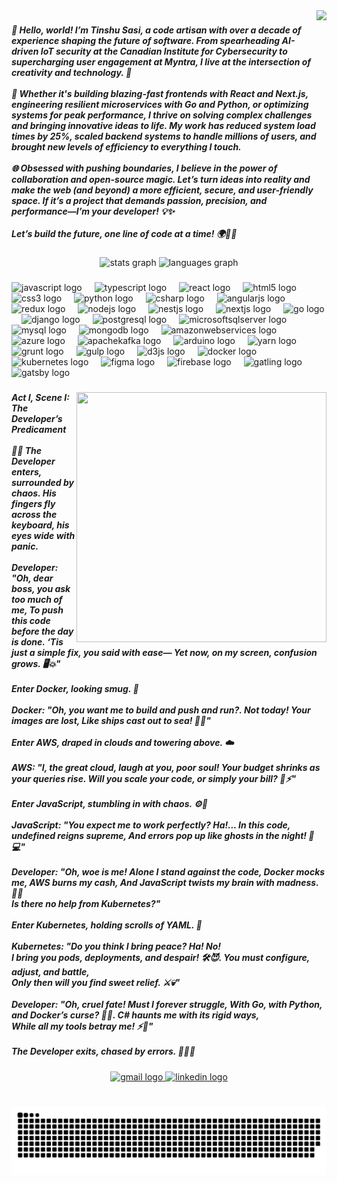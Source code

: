 <img align="right" height="300" src="https://media.giphy.com/media/v1.Y2lkPTc5MGI3NjExcnpsdXFpdHg3NGJlbHp0ZHg0ZXByanM0ZmozOXpmNjBhYTN3ZTRuaSZlcD12MV9naWZzX3NlYXJjaCZjdD1n/bGgsc5mWoryfgKBx1u/giphy.gif"  />

###

<h5 align="left">🌟 Hello, world! I’m Tinshu Sasi, a code artisan with over a decade of experience shaping the future of software. From spearheading AI-driven IoT security at the Canadian Institute for Cybersecurity to supercharging user engagement at Myntra, I live at the intersection of creativity and technology. 🚀<br><br>🔧 Whether it's building blazing-fast frontends with React and Next.js, engineering resilient microservices with Go and Python, or optimizing systems for peak performance, I thrive on solving complex challenges and bringing innovative ideas to life. My work has reduced system load times by 25%, scaled backend systems to handle millions of users, and brought new levels of efficiency to everything I touch.<br><br>🌐 Obsessed with pushing boundaries, I believe in the power of collaboration and open-source magic. Let’s turn ideas into reality and make the web (and beyond) a more efficient, secure, and user-friendly space. If it’s a project that demands passion, precision, and performance—I’m your developer! 💡✨<br><br>Let’s build the future, one line of code at a time! 🌍👨‍💻</h5>

###

<div align="center">
  <img src="https://github-readme-stats.vercel.app/api?username=thetinshusasi&hide_title=false&hide_rank=false&show_icons=true&include_all_commits=true&count_private=true&disable_animations=false&theme=dracula&locale=en&hide_border=false" height="150" alt="stats graph"  />
  <img src="https://github-readme-stats.vercel.app/api/top-langs?username=thetinshusasi&locale=en&hide_title=false&layout=compact&card_width=320&langs_count=5&theme=dracula&hide_border=false" height="150" alt="languages graph"  />
</div>

###

<div align="left">
  <img src="https://cdn.jsdelivr.net/gh/devicons/devicon/icons/javascript/javascript-original.svg" height="30" alt="javascript logo"  />
  <img width="12" />
  <img src="https://cdn.jsdelivr.net/gh/devicons/devicon/icons/typescript/typescript-original.svg" height="30" alt="typescript logo"  />
  <img width="12" />
  <img src="https://cdn.jsdelivr.net/gh/devicons/devicon/icons/react/react-original.svg" height="30" alt="react logo"  />
  <img width="12" />
  <img src="https://cdn.jsdelivr.net/gh/devicons/devicon/icons/html5/html5-original.svg" height="30" alt="html5 logo"  />
  <img width="12" />
  <img src="https://cdn.jsdelivr.net/gh/devicons/devicon/icons/css3/css3-original.svg" height="30" alt="css3 logo"  />
  <img width="12" />
  <img src="https://cdn.jsdelivr.net/gh/devicons/devicon/icons/python/python-original.svg" height="30" alt="python logo"  />
  <img width="12" />
  <img src="https://cdn.jsdelivr.net/gh/devicons/devicon/icons/csharp/csharp-original.svg" height="30" alt="csharp logo"  />
  <img width="12" />
  <img src="https://cdn.jsdelivr.net/gh/devicons/devicon/icons/angularjs/angularjs-original.svg" height="30" alt="angularjs logo"  />
  <img width="12" />
  <img src="https://cdn.jsdelivr.net/gh/devicons/devicon/icons/redux/redux-original.svg" height="30" alt="redux logo"  />
  <img width="12" />
  <img src="https://cdn.jsdelivr.net/gh/devicons/devicon/icons/nodejs/nodejs-original.svg" height="30" alt="nodejs logo"  />
  <img width="12" />
  <img src="https://cdn.jsdelivr.net/gh/devicons/devicon/icons/nestjs/nestjs-original.svg" height="30" alt="nestjs logo"  />
  <img width="12" />
  <img src="https://cdn.jsdelivr.net/gh/devicons/devicon/icons/nextjs/nextjs-original.svg" height="30" alt="nextjs logo"  />
  <img width="12" />
  <img src="https://cdn.jsdelivr.net/gh/devicons/devicon/icons/go/go-original.svg" height="30" alt="go logo"  />
  <img width="12" />
  <img src="https://cdn.jsdelivr.net/gh/devicons/devicon/icons/django/django-plain.svg" height="30" alt="django logo"  />
  <img width="12" />
  <img src="https://cdn.jsdelivr.net/gh/devicons/devicon/icons/postgresql/postgresql-original.svg" height="30" alt="postgresql logo"  />
  <img width="12" />
  <img src="https://cdn.jsdelivr.net/gh/devicons/devicon/icons/microsoftsqlserver/microsoftsqlserver-plain.svg" height="30" alt="microsoftsqlserver logo"  />
  <img width="12" />
  <img src="https://cdn.jsdelivr.net/gh/devicons/devicon/icons/mysql/mysql-original.svg" height="30" alt="mysql logo"  />
  <img width="12" />
  <img src="https://cdn.jsdelivr.net/gh/devicons/devicon/icons/mongodb/mongodb-original.svg" height="30" alt="mongodb logo"  />
  <img width="12" />
  <img src="https://cdn.jsdelivr.net/gh/devicons/devicon/icons/amazonwebservices/amazonwebservices-line-wordmark.svg" height="30" alt="amazonwebservices logo"  />
  <img width="12" />
  <img src="https://cdn.jsdelivr.net/gh/devicons/devicon/icons/azure/azure-original.svg" height="30" alt="azure logo"  />
  <img width="12" />
  <img src="https://cdn.jsdelivr.net/gh/devicons/devicon/icons/apachekafka/apachekafka-original.svg" height="30" alt="apachekafka logo"  />
  <img width="12" />
  <img src="https://cdn.jsdelivr.net/gh/devicons/devicon/icons/arduino/arduino-original.svg" height="30" alt="arduino logo"  />
  <img width="12" />
  <img src="https://cdn.jsdelivr.net/gh/devicons/devicon/icons/yarn/yarn-original.svg" height="30" alt="yarn logo"  />
  <img width="12" />
  <img src="https://cdn.jsdelivr.net/gh/devicons/devicon/icons/grunt/grunt-original.svg" height="30" alt="grunt logo"  />
  <img width="12" />
  <img src="https://cdn.jsdelivr.net/gh/devicons/devicon/icons/gulp/gulp-plain.svg" height="30" alt="gulp logo"  />
  <img width="12" />
  <img src="https://cdn.jsdelivr.net/gh/devicons/devicon/icons/d3js/d3js-original.svg" height="30" alt="d3js logo"  />
  <img width="12" />
  <img src="https://cdn.jsdelivr.net/gh/devicons/devicon/icons/docker/docker-original.svg" height="30" alt="docker logo"  />
  <img width="12" />
  <img src="https://cdn.jsdelivr.net/gh/devicons/devicon/icons/kubernetes/kubernetes-plain.svg" height="30" alt="kubernetes logo"  />
  <img width="12" />
  <img src="https://cdn.jsdelivr.net/gh/devicons/devicon/icons/figma/figma-original.svg" height="30" alt="figma logo"  />
  <img width="12" />
  <img src="https://cdn.jsdelivr.net/gh/devicons/devicon/icons/firebase/firebase-plain.svg" height="30" alt="firebase logo"  />
  <img width="12" />
  <img src="https://cdn.jsdelivr.net/gh/devicons/devicon/icons/gatling/gatling-original.svg" height="30" alt="gatling logo"  />
  <img width="12" />
  <img src="https://cdn.jsdelivr.net/gh/devicons/devicon/icons/gatsby/gatsby-original.svg" height="30" alt="gatsby logo"  />
</div>

###

<img align="right" height="400" width="400" src="https://media.giphy.com/media/v1.Y2lkPTc5MGI3NjExcnpsdXFpdHg3NGJlbHp0ZHg0ZXByanM0ZmozOXpmNjBhYTN3ZTRuaSZlcD12MV9naWZzX3NlYXJjaCZjdD1n/pqMSyHmekA1Qe7Utp7/giphy.gif"  />

###

<h5 align="left">Act I, Scene I: The Developer’s Predicament<br><br>👨‍💻 The Developer enters, surrounded by chaos. His fingers fly across the keyboard, his eyes wide with panic.<br><br>Developer: "Oh, dear boss, you ask too much of me, To push this code before the day is done. ‘Tis just a simple fix, you said with ease— Yet now, on my screen, confusion grows. 🖥️💥"<br><br>Enter Docker, looking smug. 🐳<br><br>Docker: "Oh, you want me to build and push and run?.  Not today! Your images are lost, Like ships cast out to sea! 🚢💨"<br><br>Enter AWS, draped in clouds and towering above. ☁️<br><br>AWS: "I, the great cloud, laugh at you, poor soul! Your budget shrinks as your queries rise. Will you scale your code, or simply your bill? 💸⚡"<br><br>Enter JavaScript, stumbling in with chaos. ⚙️🔧<br><br>JavaScript: "You expect me to work perfectly? Ha!... In this code, undefined reigns supreme, And errors pop up like ghosts in the night! 👻💻"<br><br>Developer: "Oh, woe is me! Alone I stand against the code, Docker mocks me, AWS burns my cash, And JavaScript twists my brain with madness. 😵‍💫<br>Is there no help from Kubernetes?"<br><br>Enter Kubernetes, holding scrolls of YAML. 📜<br><br>Kubernetes: "Do you think I bring peace? Ha! No!<br>I bring you pods, deployments, and despair! 🛠️😈. You must configure, adjust, and battle,<br>Only then will you find sweet relief. ⚔️💀"<br><br>Developer: "Oh, cruel fate! Must I forever struggle, With Go, with Python, and Docker’s curse? 🐍🐳. C# haunts me with its rigid ways,<br>While all my tools betray me! ⚡💼"<br><br>The Developer exits, chased by errors. 🏃‍♂️🐛</h5>

###

<div align="center">
  <a href="https://mail.google.com/thetinshusasi" target="_blank">
    <img src="https://img.shields.io/static/v1?message=Gmail&logo=gmail&label=&color=D14836&logoColor=white&labelColor=&style=for-the-badge" height="35" alt="gmail logo"  />
  </a>
  <a href="https://www.linkedin.com/in/tinshu-sasi/" target="_blank">
    <img src="https://img.shields.io/static/v1?message=LinkedIn&logo=linkedin&label=&color=0077B5&logoColor=white&labelColor=&style=for-the-badge" height="35" alt="linkedin logo"  />
  </a>
</div>

###

<br clear="both">

<img src="https://raw.githubusercontent.com/thetinshusasi/thetinshusasi/output/snake.svg" alt="Snake animation" />

###
